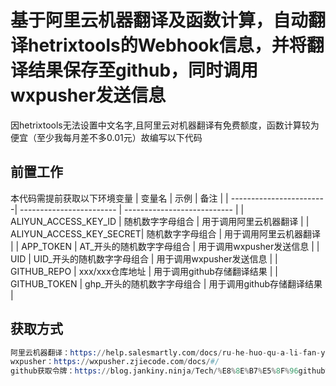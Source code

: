 # 基于阿里云机器翻译及函数计算，自动翻译hetrixtools的Webhook信息，并将翻译结果保存至github，同时调用wxpusher发送信息

因hetrixtools无法设置中文名字,且阿里云对机器翻译有免费额度，函数计算较为便宜（至少我每月差不多0.01元）故编写以下代码

## 前置工作

本代码需提前获取以下环境变量
| 变量名                  | 示例                      | 备注                       |
| ------------------------| ------------------------  | --------------------------- |
| ALIYUN_ACCESS_KEY_ID    | 随机数字字母组合           | 用于调用阿里云机器翻译      |
| ALIYUN_ACCESS_KEY_SECRET| 随机数字字母组合           | 用于调用阿里云机器翻译      |
| APP_TOKEN               | AT_开头的随机数字字母组合  | 用于调用wxpusher发送信息    |
| UID                     | UID_开头的随机数字字母组合 | 用于调用wxpusher发送信息    |
| GITHUB_REPO             | xxx/xxx仓库地址            | 用于调用github存储翻译结果  |
| GITHUB_TOKEN            | ghp_开头的随机数字字母组合 | 用于调用github存储翻译结果  |

## 获取方式

```s
阿里云机器翻译：https://help.salesmartly.com/docs/ru-he-huo-qu-a-li-fan-yi-AccessKey-ID-he-AccessKey-Secret
wxpusher：https://wxpusher.zjiecode.com/docs/#/
github获取令牌：https://blog.jankiny.ninja/Tech/%E8%8E%B7%E5%8F%96github%E4%B8%AA%E4%BA%BA%E8%AE%BF%E9%97%AE%E4%BB%A4%E7%89%8C%EF%BC%88github-token%EF%BC%89/
```
